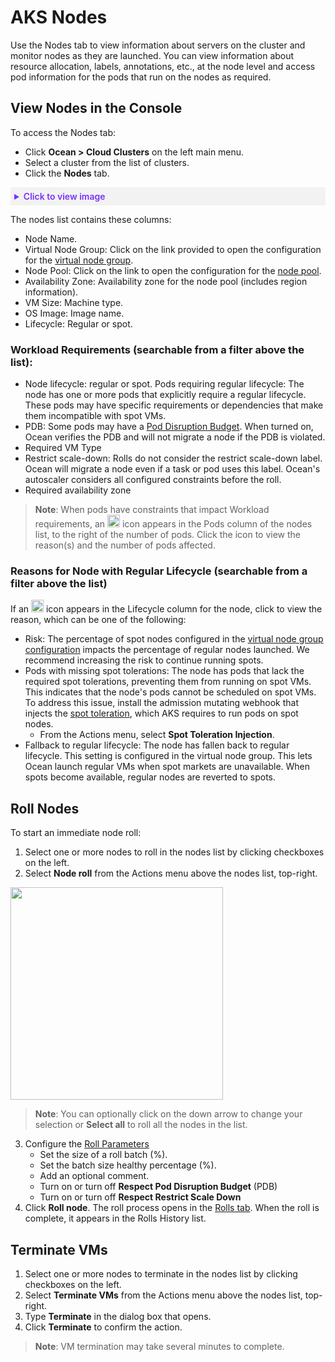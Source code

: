 <meta name="robots" content="noindex">

#  AKS Nodes

Use the Nodes tab to view information about servers on the cluster and monitor nodes as they are launched. You can view information about resource allocation, labels, annotations, etc., at the node level and access pod information for the pods that run on the nodes as required.

## View Nodes in the Console

To access the Nodes tab:
* Click **Ocean > Cloud Clusters** on the left main menu.
* Select a cluster from the list of clusters.
* Click the **Nodes** tab.

<details style="background:#f2f2f2; padding:6px; margin:10px 0px 0px 0px">
   <summary markdown="span" style="color:#7632FE; font-weight:600">Click to view image</summary>

   <div style="padding-left:16px">

  <img width="1200" src="https://github.com/user-attachments/assets/45be4f9e-c4c1-4cf3-80c3-7e0c6f353fd2" />

</div>

</details>

The nodes list contains these columns:

* Node Name.
* Virtual Node Group: Click on the link provided to open the configuration for the [virtual node group](https://docs.spot.io/ocean/tutorials/manage-virtual-nd-groups-aks?id=manage-virtual-node-groups-aks).
* Node Pool: Click on the link to open the configuration for the [node pool](https://docs.spot.io/ocean/features/dense-mode-and-node-pools?id=view-node-pools-in-the-console).
* Availability Zone: Availability zone for the node pool (includes region information).
* VM Size: Machine type.
* OS Image: Image name.
* Lifecycle: Regular or spot. 

###   Workload Requirements (searchable from a filter above the list): 

  * Node lifecycle: regular or spot. Pods requiring regular lifecycle: The node has one or more pods that explicitly require a regular lifecycle. These pods may have specific requirements or dependencies that make them incompatible with spot VMs.
  * PDB: Some pods may have a [Pod Disruption Budget](https://kubernetes.io/docs/concepts/workloads/pods/disruptions/#pod-disruption-budgets). When turned on, Ocean verifies the PDB and will not migrate a node if the PDB is violated. 
  * Required VM Type
  * Restrict scale-down: Rolls do not consider the restrict scale-down label. Ocean will migrate a node even if a task or pod uses this label. Ocean's autoscaler considers all configured constraints before the roll.
  * Required availability zone

>**Note**: When pods have constraints that impact Workload requirements, an <img width="20" src="" /> icon appears in the Pods column of the nodes list, to the right of the number of pods. Click the icon to view the reason(s) and the number of pods affected.

 
###   Reasons for Node with Regular Lifecycle (searchable from a filter above the list)

If an <img width="20" src="https://github.com/user-attachments/assets/996cb2d4-a58d-4cbc-9dd3-2d3122a398e0" /> icon appears in the Lifecycle column for the node, click to view the reason, which can be one of the following:
 * Risk: The percentage of spot nodes configured in the [virtual node group configuration]((https://docs.spot.io/ocean/tutorials/manage-virtual-nd-groups-aks?id=manage-virtual-node-groups-aks)) impacts the percentage of regular nodes launched. We recommend increasing the risk to continue running spots.
 * Pods with missing spot tolerations: The node has pods that lack the required spot tolerations, preventing them from running on spot VMs. This indicates that the node's pods cannot be scheduled on spot VMs. To address this issue, install the admission mutating webhook that injects the [spot toleration](https://docs.spot.io/ocean/getting-started/aks/?id=step-4-automatic-spot-tolerance-injection-optional), which AKS requires to run pods on spot nodes.
    * From the Actions menu, select **Spot Toleration Injection**.
 * Fallback to regular lifecycle: The node has fallen back to regular lifecycle. This setting is configured in the virtual node group. This lets Ocean launch regular VMs when spot markets are unavailable. When spots become available, regular nodes are reverted to spots.

## Roll Nodes

To start an immediate node roll:

1. Select one or more nodes to roll in the nodes list by clicking checkboxes on the left.
2. Select **Node roll** from the Actions menu above the nodes list, top-right.

<img width="340" src="https://github.com/user-attachments/assets/48011095-350b-473c-b60d-b83cd3919c81" />

>**Note**: You can optionally click on the down arrow to change your selection or **Select all** to roll all the nodes in the list.

3.	Configure the [Roll Parameters](https://docs.spot.io/ocean/features/roll?id=roll-parameters)
    *  Set the size of a roll batch (%). 
    *  Set the batch size healthy percentage (%).
    *  Add an optional comment.
    *  Turn on or turn off **Respect Pod Disruption Budget** (PDB)
    *  Turn on or turn off **Respect Restrict Scale Down**
4. Click **Roll node**. The roll process opens in the [Rolls tab](https://docs.spot.io/ocean/features/roll?id=access-the-ocean-cluster-rolls-tab). When the roll is complete, it appears in the Rolls History list.

## Terminate VMs

1. Select one or more nodes to terminate in the nodes list by clicking checkboxes on the left.
2. Select **Terminate VMs** from the Actions menu above the nodes list, top-right.
3. Type **Terminate** in the dialog box that opens.
4. Click **Terminate** to confirm the action.

>**Note**: VM termination may take several minutes to complete.





